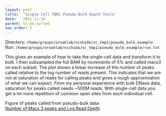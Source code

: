 ```yaml
---
layout: post
title:  "Single Cell TBR1 Pseudo-Bulk Depth Tests"
date:   2021-11-28
parent: to_be_sorted
nav_order: 2
---
```


Directory: `/home/groups/oroaklab/nishida/sc_tmp1/pseudo_bulk_example`
<br>Run: `/home/groups/oroaklab/nishida/sc_tmp1/pseudo_bulk_example/run.txt`

This gives an example of how to take the single-cell data and transform it to bulk. I then subsampled the full BAM by increments of 5% and called macs3 on each subset. The plot shows a linear increase of the number of peaks called relative to the log number of reads present. This indicates that we are not at saturation of reads for calling peaks and gives a rough approximation of what we can expect. From my personal experience with bulk DNase data, saturation for peaks called needs ~500M reads. With single-cell data you get a lot more repetition of common open sites from each individual cell.

Figure of peaks called from pseudo-bulk data:
<br>[Number of Macs 3 peaks and Log Read Depth](https://www.dropbox.com/s/ch1iq5sodb6eoia/blog_tmp1.reads_v_macs3peaks.png?dl=0)